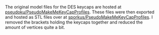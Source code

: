 The original model files for the DES keycaps are hosted at [pseudoku/PseudoMakeMeKeyCapProfiles](https://github.com/pseudoku/PseudoMakeMeKeyCapProfiles). These files were then exported and hosted as STL
files over at [sporkus/PseudoMakeMeKeyCapProfiles](https://github.com/sporkus/PseudoMakeMeKeyCapProfiles). I removed the brackets holding the keycaps together and reduced the amount of vertices quite a bit.